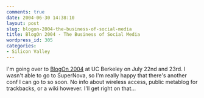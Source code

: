 ```yaml
---
comments: true
date: 2004-06-30 14:38:10
layout: post
slug: blogon-2004-the-business-of-social-media
title: BlogOn 2004 - The Business of Social Media
wordpress_id: 305
categories:
- Silicon Valley
---
```


I'm going over to [BlogOn 2004](http://www.blogonevent.com/blogon2004/) at UC Berkeley on July 22nd and 23rd. I wasn't able to go to SuperNova, so I'm really happy that there's another conf I can go to so soon. No info about wireless access, public metablog for trackbacks, or a wiki however. I'll get right on that...
